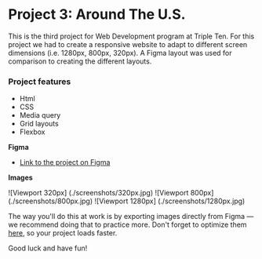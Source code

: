 # Project 3: Around The U.S.
This is the third project for Web Development program at Triple Ten. For this project we had to create a responsive website to adapt to different screen dimensions (i.e. 1280px, 800px, 320px). A Figma layout was used for comparison to creating the different layouts. 

### Project features  

* Html
* CSS
* Media query
* Grid layouts 
* Flexbox
  
**Figma**  
  
* [Link to the project on Figma](https://www.figma.com/file/ii4xxsJ0ghevUOcssTlHZv/Sprint-3%3A-Around-the-US?node-id=0%3A1)  
  
**Images**  

![Viewport 320px] (./screenshots/320px.jpg)
![Viewport 800px] (./screenshots/800px.jpg)
![Viewport 1280px] (./screenshots/1280px.jpg)
  
The way you'll do this at work is by exporting images directly from Figma — we recommend doing that to practice more. Don't forget to optimize them [here](https://tinypng.com/), so your project loads faster. 
  
Good luck and have fun!

